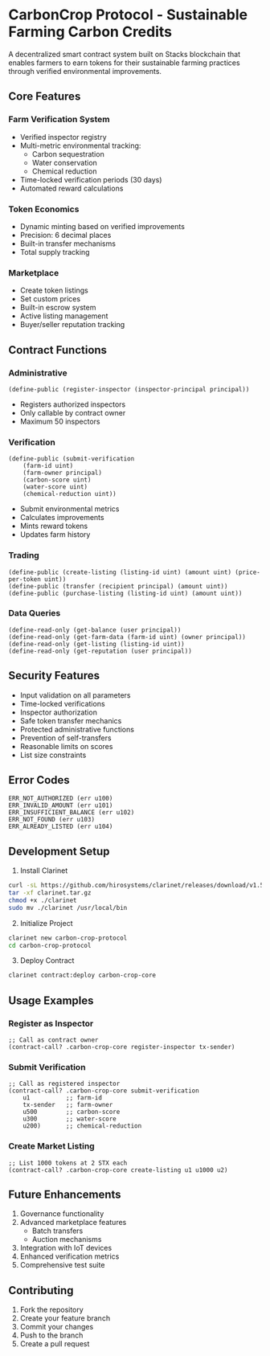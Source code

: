 # CarbonCrop Protocol - Sustainable Farming Carbon Credits

A decentralized smart contract system built on Stacks blockchain that enables farmers to earn tokens for their sustainable farming practices through verified environmental improvements.

## Core Features

### Farm Verification System
- Verified inspector registry
- Multi-metric environmental tracking:
  - Carbon sequestration
  - Water conservation
  - Chemical reduction
- Time-locked verification periods (30 days)
- Automated reward calculations

### Token Economics
- Dynamic minting based on verified improvements
- Precision: 6 decimal places
- Built-in transfer mechanisms
- Total supply tracking

### Marketplace
- Create token listings
- Set custom prices
- Built-in escrow system
- Active listing management
- Buyer/seller reputation tracking

## Contract Functions

### Administrative
```clarity
(define-public (register-inspector (inspector-principal principal))
```
- Registers authorized inspectors
- Only callable by contract owner
- Maximum 50 inspectors

### Verification
```clarity
(define-public (submit-verification
    (farm-id uint)
    (farm-owner principal)
    (carbon-score uint)
    (water-score uint)
    (chemical-reduction uint))
```
- Submit environmental metrics
- Calculates improvements
- Mints reward tokens
- Updates farm history

### Trading
```clarity
(define-public (create-listing (listing-id uint) (amount uint) (price-per-token uint))
(define-public (transfer (recipient principal) (amount uint))
(define-public (purchase-listing (listing-id uint) (amount uint))
```

### Data Queries
```clarity
(define-read-only (get-balance (user principal))
(define-read-only (get-farm-data (farm-id uint) (owner principal))
(define-read-only (get-listing (listing-id uint))
(define-read-only (get-reputation (user principal))
```

## Security Features

- Input validation on all parameters
- Time-locked verifications
- Inspector authorization
- Safe token transfer mechanics
- Protected administrative functions
- Prevention of self-transfers
- Reasonable limits on scores
- List size constraints

## Error Codes

```clarity
ERR_NOT_AUTHORIZED (err u100)
ERR_INVALID_AMOUNT (err u101)
ERR_INSUFFICIENT_BALANCE (err u102)
ERR_NOT_FOUND (err u103)
ERR_ALREADY_LISTED (err u104)
```

## Development Setup

1. Install Clarinet
```bash
curl -sL https://github.com/hirosystems/clarinet/releases/download/v1.5.4/clarinet-linux-x64-glibc.tar.gz -o clarinet.tar.gz
tar -xf clarinet.tar.gz
chmod +x ./clarinet
sudo mv ./clarinet /usr/local/bin
```

2. Initialize Project
```bash
clarinet new carbon-crop-protocol
cd carbon-crop-protocol
```

3. Deploy Contract
```bash
clarinet contract:deploy carbon-crop-core
```

## Usage Examples

### Register as Inspector
```clarity
;; Call as contract owner
(contract-call? .carbon-crop-core register-inspector tx-sender)
```

### Submit Verification
```clarity
;; Call as registered inspector
(contract-call? .carbon-crop-core submit-verification 
    u1          ;; farm-id
    tx-sender   ;; farm-owner
    u500        ;; carbon-score
    u300        ;; water-score
    u200)       ;; chemical-reduction
```

### Create Market Listing
```clarity
;; List 1000 tokens at 2 STX each
(contract-call? .carbon-crop-core create-listing u1 u1000 u2)
```

## Future Enhancements

1. Governance functionality
2. Advanced marketplace features
   - Batch transfers
   - Auction mechanisms
3. Integration with IoT devices
4. Enhanced verification metrics
5. Comprehensive test suite

## Contributing

1. Fork the repository
2. Create your feature branch
3. Commit your changes
4. Push to the branch
5. Create a pull request